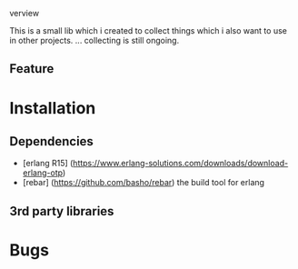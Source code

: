 verview

This is a small lib which i created to collect things which i also want to use in other projects.
... collecting is still ongoing.

## Feature


# Installation 

## Dependencies

* [erlang R15] (https://www.erlang-solutions.com/downloads/download-erlang-otp)
* [rebar] (https://github.com/basho/rebar) the build tool for erlang

## 3rd party libraries

# Bugs


